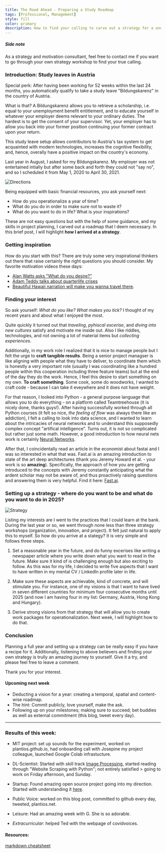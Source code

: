```yaml
---
title: The Road Ahead - Preparing a Study Roadmap
tags: [Professional, Management]
style: fill
color: primary
description: How to find your calling to carve out a strategy for a one year study leave.
---
```

##### Side note
As a strategy and motivation consultant, feel free to contact me if you want to go through your own strategy workshop to find your true calling.

### Introduction: Study leaves in Austria

Special perk: After having been working for 52 weeks within the last 24 months, you automatically qualify to take a study leave "Bildungskarenz" in the country of Austria. 

What is that? A Bildungskarenz allows you to retrieve a scholarship, i.e. equal to your unemployment benefit entitlement, and to educate yourself in whatever your employer deems relevant to your ordinary duties. The hardest is to get the consent of your supervisor. Yet, your employer has to allow you back into your former position continuing your former contract upon your return. 

This study leave setup allows contributors to Austria's tax system to get acquainted with modern technologies, increases the cognitive flexibility, and, hence, overally have a positive impact on the country's economy. 

Last year in August, I asked for my Bildungskarenz. My employer was not entertained intially but after some back and forth they could not "say no", and so I scheduled it from May 1, 2020 to April 30, 2021. 

![Directions](https://images.unsplash.com/photo-1472740378865-80aab8e73251?ixlib=rb-1.2.1&ixid=eyJhcHBfaWQiOjEyMDd9&auto=format&fit=crop&w=1350&q=80)

Being equipped with basic financial resources, you ask yourself next: 
* How do you operationalize a year of time? 
* What do you do in order to make sure not to waste it? 
* What do you want to do in life? What is your inspirations? 

These are not easy questions but with the help of some guidance, and my skills in project planning, I carved out a roadmap that I deem necessary. In this brief post, I will highlight **how I arrived at a strategy**.

### Getting inspiration

How do you start with this? There are truly some very inspirational thinkers out there that raise certainly the right questions you should consider. My favorite motivation videos these days:

* [Alan Watts asks "What do you desire?"](https://vimeo.com/60087670)
* [Adam Teddy talks about quarterlife crises](https://www.youtube.com/watch?v=ddek3gQVt9Y)
* [Beautiful Hawaii narration will make you wanna travel there](https://youtu.be/L3V7LKYPIUQ).

### Finding your interest

So ask yourself: *What do you like? What makes you tick?* I thought of my recent years and about what I enjoyed the most. 

Quite quickly it turned out that *traveling*, *pyhiscal excerise*, and *diving into new cultures* satisfy and motivate me inside out. Also I like riddles, technologies, and not owning a lot of material items but *collecting experiences*. 

Additionally, in my work role I realized that it is nice to manage people but I felt the urge to **craft tangible results**. Being a senior project managser is like aligning with people what they have to deliver, to coordinate them which is honestly a very important role (usually I was coordinating like a hundred people within this cooperation including three feature teams) but at the end of the day they do the work. Hence, I feel this desire to start something on my own. **To craft something**. Some cook, some do woodworks, I wanted to craft code - because I can take it eveywhere and it does not have weight. 

For that reason, I looked into Python - a general purpose language that allows you to do everything - on a platform called Teamtreehouse (it is nicely done, thanks guys!). After having successfully worked through all Python courses (it felt so nice, *the feeling of flow* was always there like an addiction), I felt a calling to look into data science, and I wanted to learn about the intricacies of neural networks and to understand this supposedly complex concept "artifical intelligence". Turns out, it is not so complicated but rather just some math. However, a good introduction to how neural nets work is certainly [Neural Networks](https://youtu.be/aircAruvnKk). 

After that, I coincidentally read an article in the economist about fastai and I was so interested in what that was. Fast.ai is an amazing introduction to state of the art deep architectures (thank you Jeremy Howard et al. - your work is so **amazing**). Specifically, the approach of how you are getting introduced to the concepts with Jeremy constantly anticipating what the ardent scholar may not be aware of, and thus proactively raising questions and answering them is very helpful. Find it here: [Fast.ai](www.fast.ai).

### Setting up a strategy - where do you want to be and what do you want to do in 2025?

![Strategy](https://images.unsplash.com/photo-1484910292437-025e5d13ce87?ixlib=rb-1.2.1&ixid=eyJhcHBfaWQiOjEyMDd9&auto=format&fit=crop&w=2888&q=80)

Listing my interests are I went to the practices that I could learn at the bank. During the last year or so, we went through none less than three strategy workshops (organization, innovation, and project). It felt just natural to apply this to myself. So how do you arrive at a stategy? It is very simple and follows three steps.

1. Set a reasonable year in the future, and do funny excerises like writing a newspaper article where you write down what you want to read in the future. Make sure it kind of is challenging enough but also exciting to follow. As this was for my life, I decided to write five aspects that I want to have written in my mental CV / LinkedIn profile later in life. 

2. Make sure these aspects are achievable, kind of concrete, and will stimulate you. For instance, one of my visions is that I want to have lived in seven different countries for minimum four consecutive months until 2025 (and now I am having four in my list: Germany, Austria, Hong Kong and Hungary).

3. Derive strong visions from that strategy that will allow you to create work packages for operationalization. Next week, I will highlight how to do that.

### Conclusion
Planning a full year and setting up a strategy can be really easy if you have a recipe for it. Additionally, lisitening to above believers and finding your own strategy is trully an amazing journey to yourself. Give it a try, and please feel free to leave a comment. 

Thank you for your interest.

#### Upcoming next week 
- Deducting a vision for a year: creating a temporal, spatial and content-wise roadmap.
- The hint: Commit publicly, love yourself, make the ask.
- Following up on your milestones;  making sure to succeed; bet buddies as well as external commitment (this blog, tweet every day).

--- 

### Results of this week:
- MIT project: set up sounds for the experiment, worked on plantios.github.io, had onboarding call with Josepine my project colleague, launched Google Colab infrastucture.
- DL-Scientist: Started with skill track [Image Processing](https://learn.datacamp.com/skill-tracks/image-processing), started reading through "Website Scraping with Python"; not entirely satisfied > going to work on Friday afternoon, and Sunday.
- Startup: Found amazing open source project going into my direction. Started with understanding it [here](www.writeup.ai).
- Public Voice: worked on this blog post, committed to github every day, tweeted, plantios.net.
- Leisure: Had an amazing week with G. She is so adorable.

- *Extracurricular*: helped Ted with the webpage of covidvoices.

#### Resources: 
[markdown cheatsheet](https://github.com/adam-p/markdown-here/wiki/Markdown-Cheatsheet)

<script id="dsq-count-scr" src="//duerr.disqus.com/count.js" async></script>